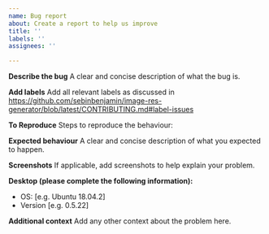 ```yaml
---
name: Bug report
about: Create a report to help us improve
title: ''
labels: ''
assignees: ''

---
```


**Describe the bug**
A clear and concise description of what the bug is.

**Add labels**
Add all relevant labels as discussed in https://github.com/sebinbenjamin/image-res-generator/blob/latest/CONTRIBUTING.md#label-issues

**To Reproduce**
Steps to reproduce the behaviour:

**Expected behaviour**
A clear and concise description of what you expected to happen.

**Screenshots**
If applicable, add screenshots to help explain your problem.

**Desktop (please complete the following information):**
 - OS: [e.g. Ubuntu 18.04.2]
 - Version [e.g. 0.5.22]

**Additional context**
Add any other context about the problem here.
